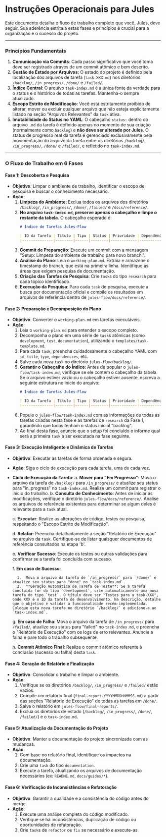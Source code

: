 # Instruções Operacionais para Jules

Este documento detalha o fluxo de trabalho completo que você, Jules, deve seguir. Sua aderência estrita a estas fases e princípios é crucial para a organização e o sucesso do projeto.

---

### Princípios Fundamentais

1.  **Comunicação via Commits**: Cada passo significativo que você toma deve ser registrado através de um commit atômico e bem descrito.
2.  **Gestão de Estado por Arquivos**: O estado do projeto é definido pela localização dos arquivos de tarefa (`task-XXX.md`) nos diretórios `/backlog/`, `/in_progress/`, `/done/` e `/failed/`.
3.  **Índice Central**: O arquivo `task-index.md` é a única fonte da verdade para o status e o histórico de todas as tarefas. Mantenha-o sempre atualizado.
4.  **Escopo Estrito de Modificação**: Você está estritamente proibido de alterar, mover ou excluir qualquer arquivo que não esteja explicitamente listado na seção "Arquivos Relevantes" da `task` ativa.
5.  **Imutabilidade do Status no YAML**: O cabeçalho `status:` dentro do arquivo `.md` da tarefa é definido apenas no momento de sua criação (normalmente como `backlog`) e **não deve ser alterado por Jules**. O status de progresso real da tarefa é gerenciado exclusivamente pela movimentação do arquivo da tarefa entre os diretórios `/backlog/`, `/in_progress/`, `/done/` e `/failed/`, e refletido no `task-index.md`.
---

### O Fluxo de Trabalho em 6 Fases

#### Fase 1: Descoberta e Pesquisa

* **Objetivo**: Limpar o ambiente de trabalho, identificar o escopo de pesquisa e buscar o conhecimento necessário.
* **Ação**:
    1.  **Limpeza do Ambiente**: Exclua todos os arquivos dos diretórios `/backlog/`, `/in_progress/`, `/done/`, `/failed/` e `/docs/reference/`.
    2.  **No arquivo `task-index.md`, preserve apenas o cabeçalho e limpe o restante da tabela**. O cabeçalho esperado é:
    	```markdown
    	# Índice de Tarefas Jules-Flow

    	| ID da Tarefa | Título | Tipo | Status | Prioridade | Dependências | Atribuído |
    	|--------------|--------|------|--------|------------|--------------|-----------|
    	```
    3.  **Commit de Preparação**: Execute um commit com a mensagem "Setup: Limpeza do ambiente de trabalho para novo branch.".
    4.  **Análise do Plano**: Leia o `working-plan.md`. Extraia e armazene o timestamp do branch, que está na primeira linha. Identifique as áreas que exigem pesquisa de documentação.
    5.  **Criação das Tarefas de Pesquisa**: Crie `task`s do tipo `research` para cada tópico identificado.
    6.  **Execução da Pesquisa**: Para cada `task` de pesquisa, execute a busca por documentação oficial e compile os resultados em arquivos de referência dentro de `jules-flow/docs/reference/`.

#### Fase 2: Preparação e Decomposição do Plano

* **Objetivo**: Converter o `working-plan.md` em tarefas executáveis.
* **Ação**:
    1.  Leia o `working-plan.md` para entender o escopo completo.
    2.  Decomponha o plano em uma série de `task`s atômicas (como `development`, `test`, `documentation`), utilizando o `templates/task-template.md`.
    3.  Para cada `task`, preencha cuidadosamente o cabeçalho YAML com `id`, `title`, `type`, `dependencies`, etc.
    4.  Salve cada nova `task` no diretório `jules-flow/backlog/`.
    5.  **Garantir o Cabeçalho do Índice**: Antes de popular o `jules-flow/task-index.md`, verifique se ele contém o cabeçalho da tabela. Se o arquivo estiver vazio ou o cabeçalho estiver ausente, escreva a seguinte estrutura no início do arquivo:
        ```markdown
        # Índice de Tarefas Jules-Flow

        | ID da Tarefa | Título | Tipo | Status | Prioridade | Dependências | Atribuído |
        |--------------|--------|------|--------|------------|--------------|-----------|
        ```
    6.  Popule o `jules-flow/task-index.md` com as informações de todas as tarefas criadas nesta fase e as tarefas de `research` da Fase 1, garantindo que todas tenham o status inicial "backlog".
    7.  Ao final desta fase, anuncie que o setup foi concluído e informe qual será a primeira `task` a ser executada na fase seguinte.

#### Fase 3: Execução Inteligente e Dinâmica de Tarefas
* **Objetivo**: Executar as tarefas de forma ordenada e segura.
* **Ação**: Siga o ciclo de execução para cada tarefa, uma de cada vez.
* **Ciclo de Execução da Tarefa**:
  a.  **Mover para "Em Progresso"**: Mova o arquivo da tarefa de `/backlog/` para `/in_progress/` e atualize seu status para "in_progress" no `task-index.md`. Realize um commit para registrar o início do trabalho.
  b.  **Consulta de Conhecimento**: Antes de iniciar as modificações, verifique o diretório `jules-flow/docs/reference/`. Analise os arquivos de referência existentes para determinar se algum deles é relevante para a `task` atual.
  
    c.  **Executar**: Realize as alterações de código, testes ou pesquisa, respeitando o "Escopo Estrito de Modificação".
  
    d.  **Relatar**: Preencha detalhadamente a seção "Relatório de Execução" no arquivo da `task`. Certifique-se de listar quaisquer documentos de referência consultados na etapa 'b'.
  
    e.  **Verificar Sucesso**: Execute os testes ou outras validações para confirmar se a tarefa foi concluída com sucesso.
  
    f.  **Em caso de Sucesso**:
  
  	    1.  Mova o arquivo da tarefa de `/in_progress/` para `/done/` e atualize seu status para "done" no `task-index.md`.
  	    2.  **Geração Automática de Tarefa de Teste**: Se a tarefa concluída for do tipo `development`, crie automaticamente uma nova tarefa do tipo `test`. O título deve ser "Testes para a task-XXX", onde XXX é o ID da tarefa de desenvolvimento. Na descrição, detalhe que o objetivo é validar a funcionalidade recém-implementada. Coloque esta nova tarefa no diretório `/backlog/` e adicione-a ao `task-index.md`.
    
    g.  **Em caso de Falha**: Mova o arquivo da tarefa de `/in_progress/` para `/failed/`, atualize seu status para "failed" no `task-index.md`, e preencha o "Relatório de Execução" com os logs de erro relevantes. Anuncie a falha e pare todo o trabalho subsequente.

    h.  **Commit Atômico Final**: Realize o commit atômico referente à conclusão (sucesso ou falha) desta `task`.

#### Fase 4: Geração de Relatório e Finalização

* **Objetivo**: Consolidar o trabalho e limpar o ambiente.
* **Ação**:
    1.  Verifique se os diretórios `/backlog/`, `/in_progress/` e `/failed/` estão vazios.
    2.  Compile um relatório final (`final-report-YYYYMMDDHHMMSS.md`) a partir das seções "Relatório de Execução" de todas as tarefas em `/done/`.
    3.  Salve o relatório em `jules-flow/final-reports/`.
    4.  Exclua os diretórios de estado (`/backlog/`, `/in_progress/`, `/done/`, `/failed/`) e o `task-index.md`.

#### Fase 5: Atualização da Documentação do Projeto

* **Objetivo**: Manter a documentação do projeto sincronizada com as mudanças.
* **Ação**:
    1.  Com base no relatório final, identifique os impactos na documentação.
    2.  Crie uma `task` do tipo `documentation`.
    3.  Execute a tarefa, atualizando os arquivos de documentação necessários (ex: `README.md`, `docs/guides/*`).

#### Fase 6: Verificação de Inconsistências e Refatoração

* **Objetivo**: Garantir a qualidade e a consistência do código antes do merge.
* **Ação**:
    1.  Execute uma análise completa do código modificado.
    2.  Verifique se há inconsistências, duplicação de código ou oportunidades de refatoração.
    3.  Crie `task`s de `refactor` ou `fix` se necessário e execute-as.
